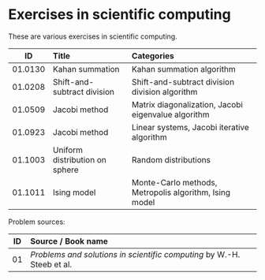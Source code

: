 # Exercises in scientific computing

These are various exercises in scientific computing.

| ID     	| Title 							| Categories  			  										|
|:---------:|:----------------------------------|:--------------------------------------------------------------|
| 01.0130	| Kahan summation					| Kahan summation algorithm										|
| 01.0208	| Shift-and-subtract division		| Shift-and-subtract division division algorithm				|
| 01.0509	| Jacobi method						| Matrix diagonalization, Jacobi eigenvalue algorithm			|
| 01.0923	| Jacobi method						| Linear systems, Jacobi iterative algorithm					|
| 01.1003	| Uniform distribution on sphere	| Random distributions											|
| 01.1011	| Ising model						| Monte-Carlo methods, Metropolis algorithm, Ising model		|

Problem sources:

| ID     	| Source / Book name 															|
|:---------:|:------------------------------------------------------------------------------|
| 01		| *Problems and solutions in scientific computing* by W.-H. Steeb et al.		|
